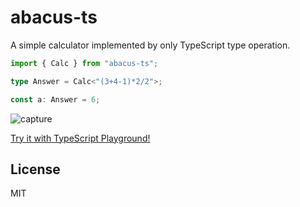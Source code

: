 # abacus-ts

A simple calculator implemented by only TypeScript type operation.

```ts
import { Calc } from "abacus-ts";

type Answer = Calc<"(3+4-1)*2/2">;

const a: Answer = 6;
```

![capture](https://raw.githubusercontent.com/Quramy/abacus-ts/main/capture.gif)

[Try it with TypeScript Playground!](https://www.typescriptlang.org/play?#code/JYWwDg9gTgLgBAbzgYQIYBsDGcC+cBmUEIcARKgEaqYCuAzgLQx2kDcAUOzAJ5gCmcAIIA7OgHc+UOAF4UGTAB5SACgDMAagAsDAIwBKAFQAmAPRHSAPg7tMEUfFQAuIaIlTZANlZA)

## License
MIT
